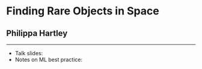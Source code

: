 
# Finding Rare Objects in Space
## Philippa Hartley

---

- Talk slides: 
- Notes on ML best practice: 

